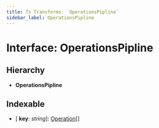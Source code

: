 ```yaml
---
title: Ts Transforms: `OperationsPipline`
sidebar_label: OperationsPipline
---
```


# Interface: OperationsPipline

## Hierarchy

* **OperationsPipline**

## Indexable

* \[ **key**: *string*\]: [Operation](operation.md)[]
